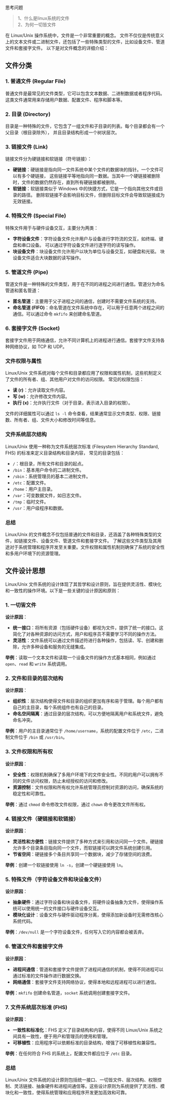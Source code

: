 思考问题
> 1、什么是linux系统的文件  
> 2、为何一切皆文件

在 Linux/Unix 操作系统中，文件是一个非常重要的概念。
文件不仅仅是传统意义上的文本文件或二进制文件，还包括了一些特殊类型的文件，比如设备文件、管道文件和套接字文件。
以下是对文件概念的详细介绍：
## 文件分类

### 1. 普通文件 (Regular File)
普通文件是最常见的文件类型，它可以包含文本数据、二进制数据或者程序代码。
这类文件通常用来存储用户数据、配置文件、程序和脚本等。

### 2. 目录 (Directory)
目录是一种特殊的文件，它包含了一组文件和子目录的列表。每个目录都会有一个父目录（根目录除外），
并且目录结构形成一个树状层次。

### 3. 链接文件 (Link)
链接文件分为硬链接和软链接（符号链接）：
- **硬链接**：硬链接是指向同一文件系统中某个文件的数据块的指针。一个文件可以有多个硬链接，
这些链接平等地指向同一数据。当其中一个硬链接被删除时，文件的数据仍然存在，直到所有硬链接都被删除。
- **软链接**：软链接类似于 Windows 中的快捷方式，它是一个指向其他文件或目录的路径。
删除软链接不会影响目标文件，但删除目标文件会导致软链接成为无效链接。

### 4. 特殊文件 (Special File)
特殊文件用于与硬件设备交互，主要分为两类：
- **字符设备文件**：字符设备文件允许用户与设备进行字符流的交互，如终端、键盘和串口设备。
可以通过字符设备文件进行逐字符的读写操作。
- **块设备文件**：块设备文件允许用户以块为单位与设备交互，如硬盘和光驱。
块设备文件适合大块数据的读写操作。

### 5. 管道文件 (Pipe)
管道文件是一种特殊的文件类型，用于在不同的进程之间进行通信。管道分为命名管道和匿名管道：
- **匿名管道**：主要用于父子进程之间的通信，创建时不需要文件系统的支持。
- **命名管道 (FIFO)**：命名管道在文件系统中存在，可以用于任意两个进程之间的通信。可以通过命令 `mkfifo` 来创建命名管道。

### 6. 套接字文件 (Socket)
套接字文件用于网络通信，允许不同计算机上的进程进行通信。套接字文件支持各种网络协议，如 TCP 和 UDP。

### 文件权限与属性
Linux/Unix 文件系统对每个文件和目录都应用了权限和属性机制，这些机制定义了文件的所有者、组、其他用户对文件的访问权限。
常见的权限包括：
- **读 (r)**：允许读取文件内容。
- **写 (w)**：允许修改文件内容。
- **执行 (x)**：允许执行文件（对于目录，表示进入目录的权限）。

文件的详细属性可以通过 `ls -l` 命令查看，结果通常显示文件类型、权限、链接数、所有者、组、文件大小和修改时间等信息。

### 文件系统层次结构
Linux/Unix 使用一种称为文件系统层次标准 (Filesystem Hierarchy Standard, FHS) 的标准来定义目录结构和目录内容，
常见的目录包括：
- `/`：根目录，所有文件和目录的起点。
- `/bin`：基本用户命令的二进制文件。
- `/sbin`：系统管理员的基本二进制文件。
- `/etc`：配置文件。
- `/home`：用户主目录。
- `/var`：可变数据文件，如日志文件。
- `/tmp`：临时文件。
- `/usr`：用户级程序和数据。

### 总结
Linux/Unix 的文件概念不仅包括普通的文件和目录，还涵盖了各种特殊类型的文件，如链接文件、设备文件、管道文件和套接字文件。
了解这些文件类型及其用途对于系统管理和程序开发至关重要。文件权限和属性机制则确保了系统的安全性和多用户环境下的资源管理。

## 文件设计思想
Linux/Unix 文件系统的设计体现了其哲学和设计原则，旨在提供灵活性、模块化和一致性的操作环境。以下是一些关键的设计原因和原则：

### 1. 一切皆文件
**设计原因**：
- **统一接口**：将所有资源（包括硬件设备）都视为文件，提供了统一的接口。这简化了对各种资源的访问方式，用户和程序员不需要学习不同的操作方法。
- **灵活性**：文件系统可以通过文件描述符进行各种操作，包括读、写、创建和删除，允许多种设备和服务的无缝集成。

**举例**：读取一个文本文件和读取一个设备文件的操作方式基本相同，例如通过 `open`、`read` 和 `write` 系统调用。

### 2. 文件和目录的层次结构
**设计原因**：
- **组织性**：层次结构使得文件和目录的组织更加有序和易于管理。每个用户都有自己的主目录，每个系统组件也有自己的目录。
- **命名空间隔离**：通过目录的层次结构，可以方便地隔离用户和系统文件，避免命名冲突。

**举例**：用户的主目录通常位于 `/home/username`，系统的配置文件位于 `/etc`，二进制文件位于 `/bin` 或 `/usr/bin`。

### 3. 文件权限和所有权
**设计原因**：
- **安全性**：权限机制确保了多用户环境下的文件安全性。不同的用户可以拥有不同的文件访问权限，防止未经授权的访问和修改。
- **资源控制**：文件权限和所有权允许系统管理员控制对资源的访问，确保系统的稳定性和可靠性。

**举例**：通过 `chmod` 命令修改文件权限，通过 `chown` 命令更改文件所有权。

### 4. 链接文件（硬链接和软链接）
**设计原因**：
- **灵活性和方便性**：链接文件提供了多种方式来引用和访问同一个文件。硬链接允许多个目录条目指向同一个文件，而软链接可以跨文件系统创建引用。
- **节省空间**：硬链接多个条目共享同一个数据块，减少了存储空间的浪费。

**举例**：创建一个软链接使用 `ln -s`，创建一个硬链接使用 `ln`。

### 5. 特殊文件（字符设备文件和块设备文件）
**设计原因**：
- **抽象硬件**：通过字符设备和块设备文件，将硬件设备抽象为文件，使得操作系统可以使用统一的文件接口与硬件设备交互。
- **模块化设计**：设备文件与硬件驱动程序分离，使得添加新设备时无需修改核心系统代码。

**举例**：`/dev/null` 是一个字符设备文件，任何写入它的内容都会被丢弃。

### 6. 管道文件和套接字文件
**设计原因**：
- **进程间通信**：管道和套接字文件提供了进程间通信的机制，使得不同进程可以通过标准的文件操作进行数据交换。
- **网络通信**：套接字文件支持网络协议，使得本地和远程进程可以进行通信。

**举例**：`mkfifo` 创建命名管道，`socket` 系统调用创建套接字文件。

### 7. 文件系统层次标准 (FHS)
**设计原因**：
- **一致性和标准化**：FHS 定义了目录结构和内容，使得不同 Linux/Unix 系统之间具有一致性，便于用户和管理员的使用和管理。
- **可移植性**：应用程序可以依赖标准的目录结构，增强了可移植性和兼容性。

**举例**：在任何符合 FHS 的系统上，配置文件都应位于 `/etc` 目录。

### 总结
Linux/Unix 文件系统的设计原则包括统一接口、一切皆文件、层次结构、权限控制、灵活链接、抽象硬件和进程间通信等。这些设计原则为系统提供了灵活性、模块化和一致性，使得系统管理和应用程序开发更加高效和可靠。